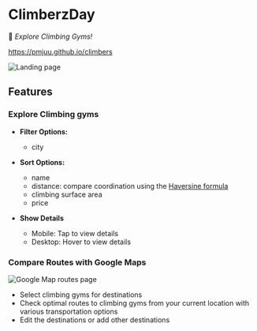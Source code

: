 # ClimberzDay

🧗 _Explore Climbing Gyms!_

https://pmjuu.github.io/climbers

![Landing page](https://github.com/pmjuu/climbers/raw/main/readme-images/landing-page.png)

## Features

### Explore Climbing gyms

- **Filter Options:**

  - city

- **Sort Options:**

  - name
  - distance: compare coordination using the [Haversine formula](https://en.wikipedia.org/wiki/Haversine_formula)
  - climbing surface area
  - price

- **Show Details**
  - Mobile: Tap to view details
  - Desktop: Hover to view details

### Compare Routes with Google Maps

![Google Map routes page](https://github.com/pmjuu/climbers/raw/main/readme-images/gmap-route-page.png)

- Select climbing gyms for destinations
- Check optimal routes to climbing gyms from your current location with various transportation options
- Edit the destinations or add other destinations
